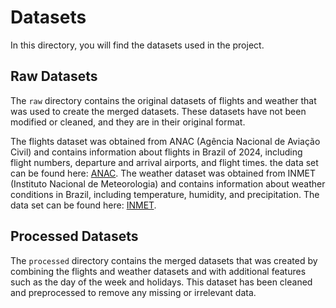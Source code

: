 # Datasets

In this directory, you will find the datasets used in the project.

## Raw Datasets

The `raw` directory contains the original datasets of flights and weather that was used to create the merged datasets. These datasets have not been modified or cleaned, and they are in their original format.

The flights dataset was obtained from ANAC (Agência Nacional de Aviação Civil) and contains information about flights in Brazil of 2024, including flight numbers, departure and arrival airports, and flight times. the data set can be found here: [ANAC](https://siros.anac.gov.br/siros/registros/diversos/vra/2024/).
The weather dataset was obtained from INMET (Instituto Nacional de Meteorologia) and contains information about weather conditions in Brazil, including temperature, humidity, and precipitation. The data set can be found here: [INMET](https://portal.inmet.gov.br/dadoshistoricos).

## Processed Datasets

The `processed` directory contains the merged datasets that was created by combining the flights and weather datasets and with additional features such as the day of the week and holidays. This dataset has been cleaned and preprocessed to remove any missing or irrelevant data.
